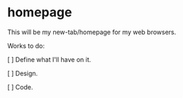 # homepage

This will be my new-tab/homepage for my web browsers.

Works to do:

[ ] Define what I'll have on it.

[ ] Design.

[ ] Code.
